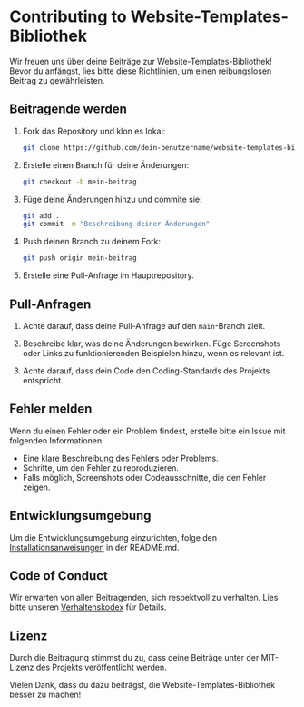 # Contributing to Website-Templates-Bibliothek

Wir freuen uns über deine Beiträge zur Website-Templates-Bibliothek! Bevor du anfängst, lies bitte diese Richtlinien, um einen reibungslosen Beitrag zu gewährleisten.

## Beitragende werden

1. Fork das Repository und klon es lokal:
   ```bash
   git clone https://github.com/dein-benutzername/website-templates-bibliothek.git
   ```

2. Erstelle einen Branch für deine Änderungen:
   ```bash
   git checkout -b mein-beitrag
   ```

3. Füge deine Änderungen hinzu und commite sie:
   ```bash
   git add .
   git commit -m "Beschreibung deiner Änderungen"
   ```

4. Push deinen Branch zu deinem Fork:
   ```bash
   git push origin mein-beitrag
   ```

5. Erstelle eine Pull-Anfrage im Hauptrepository.

## Pull-Anfragen

1. Achte darauf, dass deine Pull-Anfrage auf den `main`-Branch zielt.

2. Beschreibe klar, was deine Änderungen bewirken. Füge Screenshots oder Links zu funktionierenden Beispielen hinzu, wenn es relevant ist.

3. Achte darauf, dass dein Code den Coding-Standards des Projekts entspricht.

## Fehler melden

Wenn du einen Fehler oder ein Problem findest, erstelle bitte ein Issue mit folgenden Informationen:

- Eine klare Beschreibung des Fehlers oder Problems.
- Schritte, um den Fehler zu reproduzieren.
- Falls möglich, Screenshots oder Codeausschnitte, die den Fehler zeigen.

## Entwicklungsumgebung

Um die Entwicklungsumgebung einzurichten, folge den [Installationsanweisungen](#installation) in der README.md.

## Code of Conduct

Wir erwarten von allen Beitragenden, sich respektvoll zu verhalten. Lies bitte unseren [Verhaltenskodex](CODE_OF_CONDUCT.md) für Details.

## Lizenz

Durch die Beitragung stimmst du zu, dass deine Beiträge unter der MIT-Lizenz des Projekts veröffentlicht werden.

Vielen Dank, dass du dazu beiträgst, die Website-Templates-Bibliothek besser zu machen!